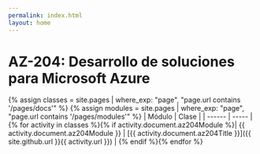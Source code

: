 ```yaml
---
permalink: index.html
layout: home
---
```


# AZ-204: Desarrollo de soluciones para Microsoft Azure

{% assign classes = site.pages | where_exp: "page", "page.url contains '/pages/docs'" %}
{% assign modules = site.pages | where_exp: "page", "page.url contains '/pages/modules'" %}
| Módulo | Clase |
| ------ | ----- |
{% for activity in classes %}{% if activity.document.az204Module %}| {{ activity.document.az204Module }} | [{{ activity.document.az204Title }}]({{ site.github.url }}{{ activity.url }}) |
{% endif %}{% endfor %}